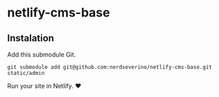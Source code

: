 # netlify-cms-base

## Instalation

Add this submodule Git.

```shell
git submodule add git@github.com:nerdseverino/netlify-cms-base.git static/admin
```

Run your site in Netlify. :heart:

